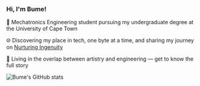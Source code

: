 ### Hi, I'm Bume!

🤖 Mechatronics Engineering student pursuing my undergraduate degree at the University of Cape Town

🌐 Discovering my place in tech, one byte at a time, and sharing my journey on [Nurturing Ingenuity](https://medium.com/@BumeMxenge)

🎨 Living in the overlap between artistry and engineering — get to know the full story

![Bume's GitHub stats](https://github-readme-stats.vercel.app/api?username=bumemxenge&show_icons=true&theme=tokyonight)
